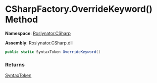 # CSharpFactory\.OverrideKeyword\(\) Method

**Namespace**: [Roslynator.CSharp](../../README.md)

**Assembly**: Roslynator\.CSharp\.dll

```csharp
public static SyntaxToken OverrideKeyword()
```

### Returns

[SyntaxToken](https://docs.microsoft.com/en-us/dotnet/api/microsoft.codeanalysis.syntaxtoken)

